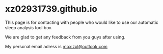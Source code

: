 # xz02931739.github.io

This page is for contacting with people who would like to use our automatic sleep analysis tool box.

We are glad to get any feedback from you guys after using.

My personal email adress is moxizxl@outlook.com
